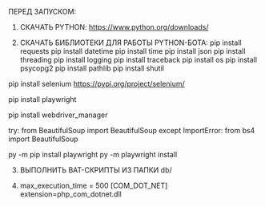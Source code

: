 ПЕРЕД ЗАПУСКОМ:

1. СКАЧАТЬ PYTHON:
https://www.python.org/downloads/


2. СКАЧАТЬ БИБЛИОТЕКИ ДЛЯ РАБОТЫ PYTHON-БОТА:
pip install requests
pip install datetime
pip install time
pip install json
pip install threading
pip install logging
pip install traceback
pip install os
pip install psycopg2
pip install pathlib
pip install shutil

pip install selenium
https://pypi.org/project/selenium/

pip install playwright

pip install webdriver_manager

try:
    from BeautifulSoup import BeautifulSoup
except ImportError:
    from bs4 import BeautifulSoup

py -m pip install playwright
py -m playwright install


3. ВЫПОЛНИТЬ BAT-СКРИПТЫ ИЗ ПАПКИ db/

4. max_execution_time = 500 
[COM_DOT_NET]
extension=php_com_dotnet.dll



